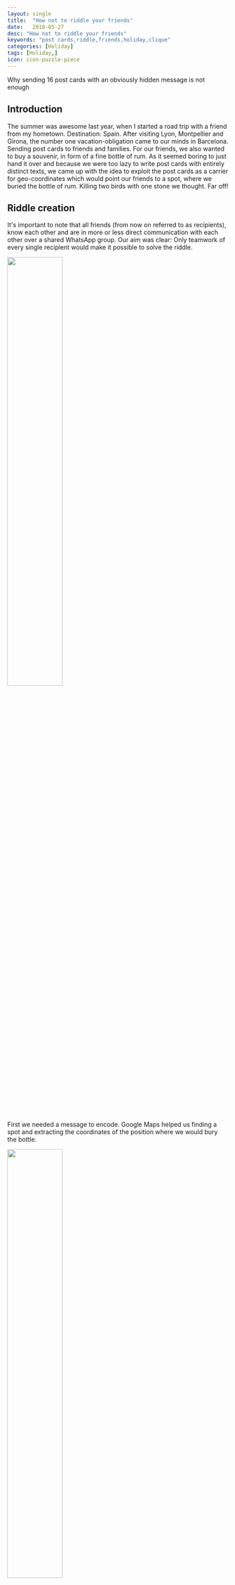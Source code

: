 ```yaml
---
layout: single
title:  "How not to riddle your friends"
date:   2018-05-27
desc: "How not to riddle your friends"
keywords: "post cards,riddle,friends,holiday,clique"
categories: [Holiday]
tags: [Holiday,]
icon: icon-puzzle-piece
---
```


Why sending 16 post cards with an obviously hidden message is not enough

## Introduction

The summer was awesome last year, when I started a road trip with a friend from my hometown. Destination: Spain. After visiting Lyon, Montpellier and Girona, the number one vacation-obligation came to our minds in Barcelona. Sending post cards to friends and families. For our friends, we also wanted to buy a souvenir, in form of a fine bottle of rum. As it seemed boring to just hand it over and because we were too lazy to write post cards with entirely distinct texts, we came up with the idea to exploit the post cards as a carrier for geo-coordinates which would point our friends to a spot, where we buried the bottle of rum. Killing two birds with one stone we thought. Far off!

## Riddle creation

It's important to note that all friends (from now on referred to as recipients), know each other and are in more or less direct communication with each other over a shared WhatsApp group. Our aim was clear: Only teamwork of every single recipient would make it possible to solve the riddle.

<img src="{{ site.img_path }}/postcards/maps.jpg" width="50%">

First we needed a message to encode. Google Maps helped us finding a spot and extracting the coordinates of the position where we would bury the bottle.

<img src="{{ site.img_path }}/postcards/table.jpg" width="50%">

The message (i.e. the coordinates) was encoded like this: The string of characters was split into 16 chunks of similar lengths, 16 being the number of recipients. Each chunk was assigned to one recipient. The image above shows the assigned chunks. There was no way to find out how to concatenate these chunks again in order to retrieve the original message, so we arranged the post cards as a reconstructable chain. The required information for the chain order was encoded in the sender. Instead of writing our names at the bottoms of the post cards, we used the name of the recipient that corresponded to the previous chunk for each of the post cards.
This also functioned as another hint towards the recognition of the post cards as a riddle (it was known that some of the "senders" were not around Barcelona that time). See the green area for an example of this information in the image below. Notice, how we even failed to spell the name of the sender correctly, which was yet another hint in this specific post card. The image below also demonstrates the "frame" in which we embedded the chunk of information: We designed a very ordinary post card text, which contained one number that represented a temperature (see the red area). In the demonstrated example, a chunk of the coordinates is embedded that seems like a reasonable temperature. However, also unlogical temperatures like "04" or even the characters "°" and "'" occurred. The texts of all post cards matched with exception of the two marked areas in order to make it clear which parts of the postcard contained relevant information.

<img src="{{ site.img_path }}/postcards/postcard.jpg" width="50%">



## How to solve the riddle?

The way of decoding the message seems very hard without a manual, so here is how we thought it would get solved.

The key for solving the puzzle were the cards that contained irrational temperatures (5 degrees in summer in Barcelona) or just non-sense characters (e.g. Es hat zwar viel zu heiße ° Grad). The recipients of those cards needed to notice the oddness in the message and hence motivate the comparison of the post cards of different recipients (remember that all friends knew each other and all of them received weird post cards at the same time). After the comparison of two cards, it would become clear that only a very small part of the text differs. Getting to the conclusion, that the post cards contained some hidden information was the first part of the riddle. The second part was to decode the message.
Each post card contained two informations: one to two characters of the coordinates to uncover and the relative position of the characters with respect to the "sender". It was easy to identify the two varying characters, as the rest of the postcard was exactly the same so the only thing missing to solve the riddle was to realize that the characters needed to be concatenated in a certain order to retrieve the hidden message.
Once the post cards reached their destinations, the recipients already communicated and noticed that the transmitters were fake ("I didn't know you were in Barcelona" -> "I wasn't..."; "thank you for the post card, you recently sent" -> "me? I did not send any post card.."). In combination with the knowledge that the post cards contained a hidden message, it was necessary to identify the sender-recipient relationship as a chain that corresponded to the order of the characters in the hidden message. This was probably the hardest part of the riddle and it required someone to have knowledge about most of the postcards (for example by sharing images of the messages) in order to detect this hidden relationship.

## What happened

Nothing. Even after subsequently injecting more and more obvious hints into our circle of friends no one became interested in solving the riddle.

## Why it didn't work

Solving the riddle involved a sequence of combinatorial solving thoughts. It was not a hard problem but one that required a decent amount motivation of at least one person in combination with the cooperation of all involved recipients. Even though we anticipated, that most of our friends wouldn't care about the strange post cards (after all most post cards are written in a funny and more or less creative way), we relied on one of our friends especially and were sure he would question the oddness of the message and contact others in order to understand what was going on. He did not (he had a lot of other things going on during that time)
Concluding, it would have been better to provide more obvious clues, identifying the post cards as a riddle.
The second reason of failure was the motivation to solve the riddle. Once we told people that it's a riddle, still no one cared (which I am a bit disappointed about). It seems like we should have pointed out that there is a good bottle of booze to win and things might have gone differently.


Even though, the riddle ended as a disappointment, it was a lot of fun designing it and I'm looking forward to the next riddle I'll stumble upon. And now, GO AND FINALLY GET THAT FREAKIN BOTTLE!
